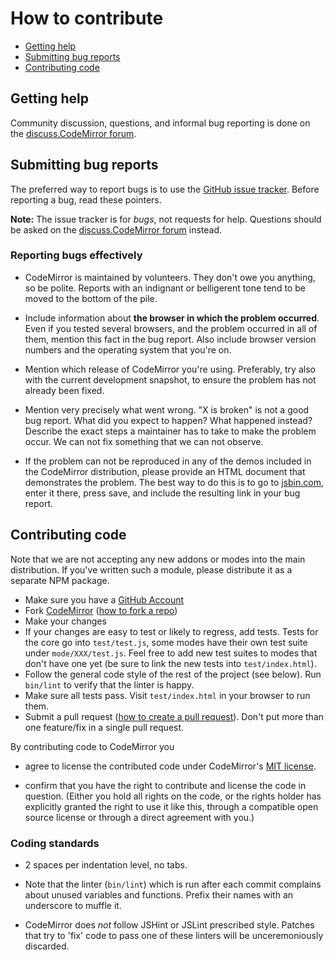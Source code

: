 # How to contribute

-   [Getting help](#getting-help)
-   [Submitting bug reports](#submitting-bug-reports)
-   [Contributing code](#contributing-code)

## Getting help

Community discussion, questions, and informal bug reporting is done on the
[discuss.CodeMirror forum](http://discuss.codemirror.net).

## Submitting bug reports

The preferred way to report bugs is to use the
[GitHub issue tracker](http://github.com/codemirror/CodeMirror/issues). Before
reporting a bug, read these pointers.

**Note:** The issue tracker is for _bugs_, not requests for help. Questions
should be asked on the
[discuss.CodeMirror forum](http://discuss.codemirror.net) instead.

### Reporting bugs effectively

-   CodeMirror is maintained by volunteers. They don't owe you anything, so be
    polite. Reports with an indignant or belligerent tone tend to be moved to the
    bottom of the pile.

-   Include information about **the browser in which the problem occurred**. Even
    if you tested several browsers, and the problem occurred in all of them,
    mention this fact in the bug report. Also include browser version numbers and
    the operating system that you're on.

-   Mention which release of CodeMirror you're using. Preferably, try also with
    the current development snapshot, to ensure the problem has not already been
    fixed.

-   Mention very precisely what went wrong. "X is broken" is not a good bug
    report. What did you expect to happen? What happened instead? Describe the
    exact steps a maintainer has to take to make the problem occur. We can not
    fix something that we can not observe.

-   If the problem can not be reproduced in any of the demos included in the
    CodeMirror distribution, please provide an HTML document that demonstrates
    the problem. The best way to do this is to go to
    [jsbin.com](http://jsbin.com/ihunin/edit), enter it there, press save, and
    include the resulting link in your bug report.

## Contributing code

Note that we are not accepting any new addons or modes into the main
distribution. If you've written such a module, please distribute it as
a separate NPM package.

-   Make sure you have a [GitHub Account](https://github.com/signup/free)
-   Fork [CodeMirror](https://github.com/codemirror/CodeMirror/)
    ([how to fork a repo](https://help.github.com/articles/fork-a-repo))
-   Make your changes
-   If your changes are easy to test or likely to regress, add tests.
    Tests for the core go into `test/test.js`, some modes have their own
    test suite under `mode/XXX/test.js`. Feel free to add new test
    suites to modes that don't have one yet (be sure to link the new
    tests into `test/index.html`).
-   Follow the general code style of the rest of the project (see
    below). Run `bin/lint` to verify that the linter is happy.
-   Make sure all tests pass. Visit `test/index.html` in your browser to
    run them.
-   Submit a pull request
    ([how to create a pull request](https://help.github.com/articles/fork-a-repo)).
    Don't put more than one feature/fix in a single pull request.

By contributing code to CodeMirror you

-   agree to license the contributed code under CodeMirror's [MIT
    license](https://codemirror.net/5/LICENSE).

-   confirm that you have the right to contribute and license the code
    in question. (Either you hold all rights on the code, or the rights
    holder has explicitly granted the right to use it like this,
    through a compatible open source license or through a direct
    agreement with you.)

### Coding standards

-   2 spaces per indentation level, no tabs.

-   Note that the linter (`bin/lint`) which is run after each commit
    complains about unused variables and functions. Prefix their names
    with an underscore to muffle it.

-   CodeMirror does _not_ follow JSHint or JSLint prescribed style.
    Patches that try to 'fix' code to pass one of these linters will be
    unceremoniously discarded.

